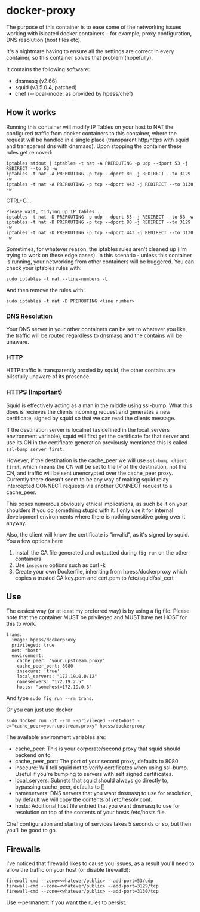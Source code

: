 # docker-proxy
The purpose of this container is to ease some of the networking issues working with isloated docker containers - for example, proxy configuration, DNS resolution (host files etc).

It's a nightmare having to ensure all the settings are correct in every container, so this container solves that problem (hopefully).   

It contains the following software:
  - dnsmasq (v2.66)
  - squid (v3.5.0.4, patched)
  - chef (--local-mode, as provided by hpess/chef)

## How it works
Running this container will modify IP Tables on your host to NAT the configured traffic from docker containers to this container, where the request will be handled in a single place (transparent http/https with squid and transparent dns with dnsmasq).  Upon stopping the container these rules get removed:
```
iptables stdout | iptables -t nat -A PREROUTING -p udp --dport 53 -j REDIRECT --to 53 -w
iptables -t nat -A PREROUTING -p tcp --dport 80 -j REDIRECT --to 3129 -w
iptables -t nat -A PREROUTING -p tcp --dport 443 -j REDIRECT --to 3130 -w
```
CTRL+C...
```
Please wait, tidying up IP Tables...
iptables -t nat -D PREROUTING -p udp --dport 53 -j REDIRECT --to 53 -w
iptables -t nat -D PREROUTING -p tcp --dport 80 -j REDIRECT --to 3129 -w
iptables -t nat -D PREROUTING -p tcp --dport 443 -j REDIRECT --to 3130 -w
```
Sometimes, for whatever reason, the iptables rules aren't cleaned up (i'm trying to work on these edge cases).  In this scenario - unless this container is running, your networking from other containers will be buggered.  You can check your iptables rules with:
```
sudo iptables -t nat --line-numbers -L
```
And then remove the rules with:
```
sudo iptables -t nat -D PREROUTING <line number>
```

### DNS Resolution
Your DNS server in your other containers can be set to whatever you like, the traffic will be routed regardless to dnsmasq and the contains will be unaware.

### HTTP
HTTP traffic is transparently proxied by squid, the other contains are blissfully unaware of its presence.

### HTTPS (Important)
Squid is effectively acting as a man in the middle using ssl-bump.  What this does is recieves the clients incoming request and generates a new certificate, signed by squid so that we can read the clients message.  

If the destination server is localnet (as defined in the local_servers environment variable), squid will first get the certificate for that server and use its CN in the certificate generation previously mentioned this is called `ssl-bump server first`.

However, if the destination is the cache_peer we will use `ssl-bump client first`, which means the CN will be set to the IP of the destination, not the CN, and traffic will be sent unencrypted over the cache_peer proxy.  Currently there doesn't seem to be any way of making squid relay intercepted CONNECT requests via another CONNECT request to a cache_peer.

This poses numerous obviously ethical implications, as such be it on your shoulders if you do something stupid with it.  I only use it for internal development environments where there is nothing sensitive going over it anyway.

Also, the client will know the certificate is "invalid", as it's signed by squid.
You a few options here
  1. Install the CA file generated and outputted during `fig run` on the other containers
  2. Use `insecure` options such as curl -k
  3. Create your own Dockerfile, inheriting from hpess/dockerproxy which copies a trusted CA key.pem and cert.pem to /etc/squid/ssl_cert

## Use
The easiest way (or at least my preferred way) is by using a fig file.  Please note that the container MUST be privileged and MUST have net HOST for this to work.
```
trans:
  image: hpess/dockerproxy
  privileged: true
  net: "host"
  environment:
    cache_peer: 'your.upstream.proxy'
    cache_peer_port: 8080
    insecure: 'true'
    local_servers: "172.19.0.0/12"
    nameservers: "172.19.2.5"
    hosts: "somehost=172.19.0.3"
```
And type `sudo fig run --rm trans`.

Or you can just use docker
```
sudo docker run -it --rm --privileged --net=host -e="cache_peer=your.upstream.proxy" hpess/dockerproxy
```
The available environment variables are:
  - cache_peer: This is your corporate/second proxy that squid should backend on to.
  - cache_peer_port: The port of your second proxy, defaults to 8080
  - insecure: Will tell squid not to verify certificates when using ssl-bump.  Useful if you're bumping to servers with self signed certificates.
  - local_servers: Subnets that squid should always go directly to, bypassing cache_peer, defaults to []
  - nameservers: DNS servers that you want dnsmasq to use for resolution, by default we will copy the contents of /etc/resolv.conf.
  - hosts: Additional host file entried that you want dnsmasq to use for resolution on top of the contents of your hosts /etc/hosts file.

Chef configuration and starting of services takes 5 seconds or so, but then you'll be good to go.

## Firewalls
I've noticed that firewalld likes to cause you issues, as a result you'll need to allow the traffic on your host (or disable firewalld):
```
firewall-cmd --zone=<whatever/public> --add-port=53/udp
firewall-cmd --zone=<whatever/public> --add-port=3129/tcp
firewall-cmd --zone=<whatever/public> --add-port=3130/tcp
```
Use --permanent if you want the rules to persist.
